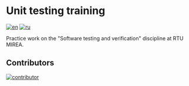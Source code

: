  # Unit testing training

[![en](https://img.shields.io/badge/lang-en-blue.svg)](README.md)
[![ru](https://img.shields.io/badge/lang-ru-red.svg)](README.ru.md)

Practice work on the "Software testing and verification" discipline at RTU MIREA.

## Contributors

<a href="https://github.com/Keep-out-from-my-App/unit-testing-training/graphs/contributors">
  <img src="https://contrib.rocks/image?repo=Keep-out-from-my-App/unit-testing-training" alt="contributor" />
</a>